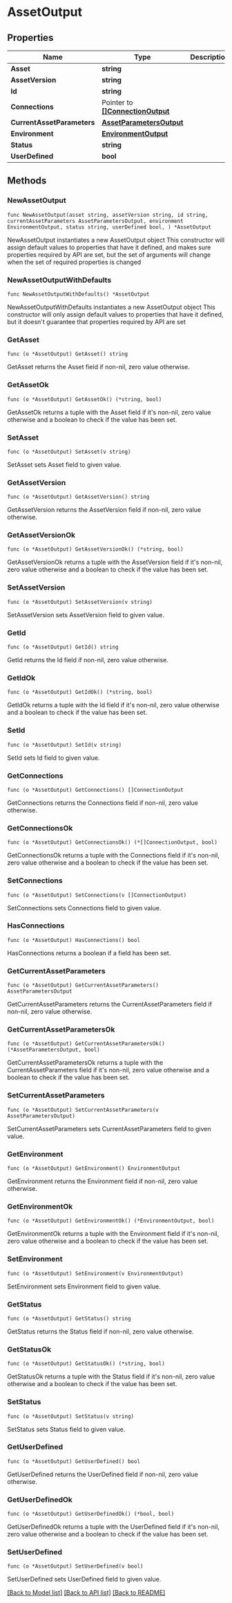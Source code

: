 # AssetOutput

## Properties

Name | Type | Description | Notes
------------ | ------------- | ------------- | -------------
**Asset** | **string** |  | 
**AssetVersion** | **string** |  | 
**Id** | **string** |  | 
**Connections** | Pointer to [**[]ConnectionOutput**](ConnectionOutput.md) |  | [optional] 
**CurrentAssetParameters** | [**AssetParametersOutput**](AssetParametersOutput.md) |  | 
**Environment** | [**EnvironmentOutput**](EnvironmentOutput.md) |  | 
**Status** | **string** |  | 
**UserDefined** | **bool** |  | 

## Methods

### NewAssetOutput

`func NewAssetOutput(asset string, assetVersion string, id string, currentAssetParameters AssetParametersOutput, environment EnvironmentOutput, status string, userDefined bool, ) *AssetOutput`

NewAssetOutput instantiates a new AssetOutput object
This constructor will assign default values to properties that have it defined,
and makes sure properties required by API are set, but the set of arguments
will change when the set of required properties is changed

### NewAssetOutputWithDefaults

`func NewAssetOutputWithDefaults() *AssetOutput`

NewAssetOutputWithDefaults instantiates a new AssetOutput object
This constructor will only assign default values to properties that have it defined,
but it doesn't guarantee that properties required by API are set

### GetAsset

`func (o *AssetOutput) GetAsset() string`

GetAsset returns the Asset field if non-nil, zero value otherwise.

### GetAssetOk

`func (o *AssetOutput) GetAssetOk() (*string, bool)`

GetAssetOk returns a tuple with the Asset field if it's non-nil, zero value otherwise
and a boolean to check if the value has been set.

### SetAsset

`func (o *AssetOutput) SetAsset(v string)`

SetAsset sets Asset field to given value.


### GetAssetVersion

`func (o *AssetOutput) GetAssetVersion() string`

GetAssetVersion returns the AssetVersion field if non-nil, zero value otherwise.

### GetAssetVersionOk

`func (o *AssetOutput) GetAssetVersionOk() (*string, bool)`

GetAssetVersionOk returns a tuple with the AssetVersion field if it's non-nil, zero value otherwise
and a boolean to check if the value has been set.

### SetAssetVersion

`func (o *AssetOutput) SetAssetVersion(v string)`

SetAssetVersion sets AssetVersion field to given value.


### GetId

`func (o *AssetOutput) GetId() string`

GetId returns the Id field if non-nil, zero value otherwise.

### GetIdOk

`func (o *AssetOutput) GetIdOk() (*string, bool)`

GetIdOk returns a tuple with the Id field if it's non-nil, zero value otherwise
and a boolean to check if the value has been set.

### SetId

`func (o *AssetOutput) SetId(v string)`

SetId sets Id field to given value.


### GetConnections

`func (o *AssetOutput) GetConnections() []ConnectionOutput`

GetConnections returns the Connections field if non-nil, zero value otherwise.

### GetConnectionsOk

`func (o *AssetOutput) GetConnectionsOk() (*[]ConnectionOutput, bool)`

GetConnectionsOk returns a tuple with the Connections field if it's non-nil, zero value otherwise
and a boolean to check if the value has been set.

### SetConnections

`func (o *AssetOutput) SetConnections(v []ConnectionOutput)`

SetConnections sets Connections field to given value.

### HasConnections

`func (o *AssetOutput) HasConnections() bool`

HasConnections returns a boolean if a field has been set.

### GetCurrentAssetParameters

`func (o *AssetOutput) GetCurrentAssetParameters() AssetParametersOutput`

GetCurrentAssetParameters returns the CurrentAssetParameters field if non-nil, zero value otherwise.

### GetCurrentAssetParametersOk

`func (o *AssetOutput) GetCurrentAssetParametersOk() (*AssetParametersOutput, bool)`

GetCurrentAssetParametersOk returns a tuple with the CurrentAssetParameters field if it's non-nil, zero value otherwise
and a boolean to check if the value has been set.

### SetCurrentAssetParameters

`func (o *AssetOutput) SetCurrentAssetParameters(v AssetParametersOutput)`

SetCurrentAssetParameters sets CurrentAssetParameters field to given value.


### GetEnvironment

`func (o *AssetOutput) GetEnvironment() EnvironmentOutput`

GetEnvironment returns the Environment field if non-nil, zero value otherwise.

### GetEnvironmentOk

`func (o *AssetOutput) GetEnvironmentOk() (*EnvironmentOutput, bool)`

GetEnvironmentOk returns a tuple with the Environment field if it's non-nil, zero value otherwise
and a boolean to check if the value has been set.

### SetEnvironment

`func (o *AssetOutput) SetEnvironment(v EnvironmentOutput)`

SetEnvironment sets Environment field to given value.


### GetStatus

`func (o *AssetOutput) GetStatus() string`

GetStatus returns the Status field if non-nil, zero value otherwise.

### GetStatusOk

`func (o *AssetOutput) GetStatusOk() (*string, bool)`

GetStatusOk returns a tuple with the Status field if it's non-nil, zero value otherwise
and a boolean to check if the value has been set.

### SetStatus

`func (o *AssetOutput) SetStatus(v string)`

SetStatus sets Status field to given value.


### GetUserDefined

`func (o *AssetOutput) GetUserDefined() bool`

GetUserDefined returns the UserDefined field if non-nil, zero value otherwise.

### GetUserDefinedOk

`func (o *AssetOutput) GetUserDefinedOk() (*bool, bool)`

GetUserDefinedOk returns a tuple with the UserDefined field if it's non-nil, zero value otherwise
and a boolean to check if the value has been set.

### SetUserDefined

`func (o *AssetOutput) SetUserDefined(v bool)`

SetUserDefined sets UserDefined field to given value.



[[Back to Model list]](../README.md#documentation-for-models) [[Back to API list]](../README.md#documentation-for-api-endpoints) [[Back to README]](../README.md)



